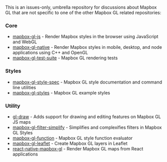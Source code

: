 This is an issues-only, umbrella repository for discussions about Mapbox GL that are not specific to one of the other Mapbox GL related repositories:

### Core
* [mapbox-gl-js](https://github.com/mapbox/mapbox-gl-js) - Render Mapbox styles in the browser using JavaScript and WebGL
* [mapbox-gl-native](https://github.com/mapbox/mapbox-gl-native) - Render Mapbox styles in mobile, desktop, and node applications using C++ and OpenGL
* [mapbox-gl-test-suite](https://github.com/mapbox/mapbox-gl-test-suite) - Mapbox GL rendering tests

### Styles
* [mapbox-gl-style-spec](https://github.com/mapbox/mapbox-gl-style-spec) - Mapbox GL style documentation and command line utilities
* [mapbox-gl-styles](https://github.com/mapbox/mapbox-gl-styles) - Mapbox GL example styles

### Utility
* [gl-draw](https://github.com/mapbox/gl-draw) - Adds support for drawing and editing features on Mapbox GL JS maps
* [mapbox-gl-filter-simplify](https://github.com/mapbox/mapbox-gl-filter-simplify) - Simplifies and complexifies filters in Mapbox GL Styles
* [mapbox-gl-function](https://github.com/mapbox/mapbox-gl-function) - Mapbox GL style function evaluator
* [mapbox-gl-leaflet](https://github.com/mapbox/mapbox-gl-leaflet) - Create Mapbox GL layers in Leaflet
* [react-native-mapbox-gl](https://github.com/mapbox/react-native-mapbox-gl) - Render Mapbox GL maps from React applications

